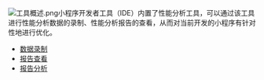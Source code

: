 ![工具概述.png](https://cdn.nlark.com/yuque/0/2023/png/179989/1674094937378-b2fa083e-e01a-4822-81dc-1a2758999c91.png#align=left&display=inline&height=472&margin=%5Bobject%20Object%5D&name=%E5%B7%A5%E5%85%B7%E6%A6%82%E8%BF%B0.png&originHeight=1396&originWidth=2662&size=1180791&status=done&style=none&width=900)小程序开发者工具（IDE）内置了性能分析工具，可以通过该工具进行性能分析数据的录制、性能分析报告的查看，从而对当前开发的小程序有针对性地进行优化。

- [数据录制](https://opendocs.alipay.com/mini/06ikay)
- [报告查看](https://opendocs.alipay.com/mini/06ikaz)
- [报告分析](https://opendocs.alipay.com/mini/06is1y)

# <br /><br />
